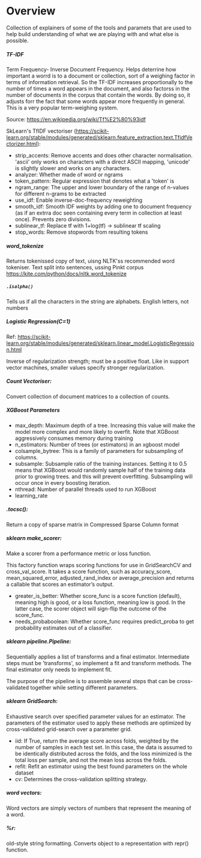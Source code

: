 # Overview
Collection of explainers of some of the tools and paramets that are used to help
build understanding of what we are playing with and what else is possible.

##### TF-IDF
Term Frequency- Inverse Document Frequency. Helps deterrine how important a worrd is to a document or collection, sort of a weighing factor in terms of information retrieval. So the TF-IDF increases proportionally to the number of times a word appears in the document, and also factorss in the number of documents in the corpus that contain the words. By doing so, it adjusts forr the fact that some words appear more frequently in general. This is a very popular term-weighing system.

Source: https://en.wikipedia.org/wiki/Tf%E2%80%93idf

SkLearn's TfIDF vectoriser (https://scikit-learn.org/stable/modules/generated/sklearn.feature_extraction.text.TfidfVectorizer.html):
-  strip_accents: Remove accents and does other character normalisation. 'ascii' only works on characters with a direct ASCII mapping, 'unicode' is slightly slower and works on any characters.
-  analyzer: Whether made of word or ngrams
-  token_pattern: Regular expression that denotes what a 'token' is
-  ngram_range: The upper and lower boundary of the range of n-values for different n-grams to be extracted
-  use_idf: Enable inverse-doc-frequency reweighting
-  smooth_idf: Smooth IDF weights by adding one to document frequency (as if an extrra doc seen containing every term in collection at least once). Prevents zero divisions.
-  sublinear_tf: Replace tf with 1+log(tf) -> sublinear tf scaling
-  stop_words: Remove stopwords from resulting tokens

##### word_tokenize
Returns tokenissed copy of text, uisng NLTK'ss recommended word tokeniser. Text split into sentences, ussing Pinkt corpus
https://kite.com/python/docs/nltk.word_tokenize

##### `.isalpha()`
Tells us if all the characters in the string are alphabets. English letters, not numbers

##### Logistic Regression(C=1)
Ref: https://scikit-learn.org/stable/modules/generated/sklearn.linear_model.LogisticRegression.html


Inverse of regularization strength; must be a positive float. Like in support vector machines, smaller values specify stronger regularization.

##### Count Vectoriser:
Convert collection of document matrices to a collection of counts.

##### XGBoost Parameters
-  max_depth: Maximum depth of a tree. Increasing this value will make the model more complex and more likely to overfit. Note that XGBoost aggressively consumes memory during training
-  n_estimators: Number of trees (or estimators) in an xgboost model
-  colsample_bytree: This is a family of parameters for subsampling of columns.
-  subsample: Subsample ratio of the training instances. Setting it to 0.5 means that XGBoost would randomly sample half of the training data prior to growing trees. and this will prevent overfitting. Subsampling will occur once in every boosting iteration.
-  nthread: Number of parallel threads used to run XGBoost
-  learning_rate

##### .tocsc():
Return a copy of sparse matrix in Compressed Sparse Column format

##### sklearn make_scorer:
Make a scorer from a performance metric or loss function.

This factory function wraps scoring functions for use in GridSearchCV and cross_val_score. It takes a score function, such as accuracy_score, mean_squared_error, adjusted_rand_index or average_precision and returns a callable that scores an estimator’s output.
-  greater_is_better: Whether score_func is a score function (default), meaning high is good, or a loss function, meaning low is good. In the latter case, the scorer object will sign-flip the outcome of the score_func.
-  needs_probaboolean: Whether score_func requires predict_proba to get probability estimates out of a classifier.

##### sklearn pipeline.Pipeline:
Sequentially applies a list of transforms and a final estimator. Intermediate steps must be 'transforms', so implement a fit and transform methods. The final estimator only needs to implement fit.

The purpose of the pipeline is to assemble several steps that can be cross-validated together while setting different parameters. 

##### sklearn GridSearch:
Exhaustive search over specified parameter values for an estimator.
The parameters of the estimator used to apply these methods are optimized by cross-validated grid-search over a parameter grid.

-  iid: If True, return the average score across folds, weighted by the number of samples in each test set. In this case, the data is assumed to be identically distributed across the folds, and the loss minimized is the total loss per sample, and not the mean loss across the folds.
-  refit: Refit an estimator using the best found parameters on the whole dataset
-  cv: Determines the cross-validation splitting strategy.

##### word vectors:
Word vectors are simply vectors of numbers that represent the meaning of a word.

##### %r:
old-style string formatting. Converts object to a representation with repr() function.
